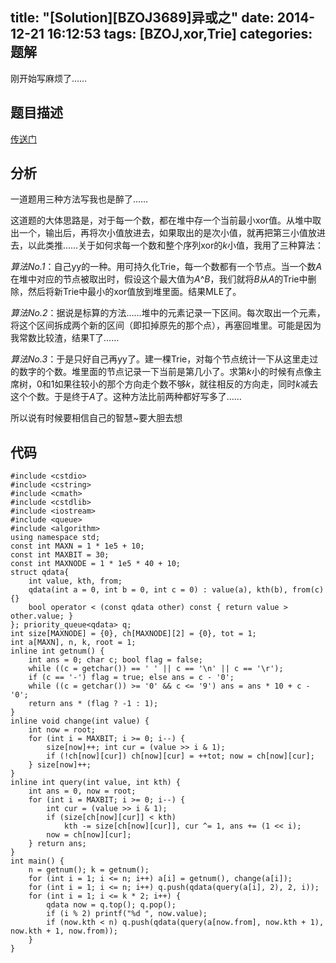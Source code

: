 title: "[Solution][BZOJ3689]异或之"
date: 2014-12-21 16:12:53
tags: [BZOJ,xor,Trie]
categories: 题解
---
刚开始写麻烦了……
<!--more-->
## 题目描述
[传送门](http://www.lydsy.com/JudgeOnline/problem.php?id=3689)

## 分析
一道题用三种方法写我也是醉了……

这道题的大体思路是，对于每一个数，都在堆中存一个当前最小xor值。从堆中取出一个，输出后，再将次小值放进去，如果取出的是次小值，就再把第三小值放进去，以此类推……关于如何求每一个数和整个序列xor的$k$小值，我用了三种算法：

*算法No.1*：自己yy的一种。用可持久化Trie，每一个数都有一个节点。当一个数$A$在堆中对应的节点被取出时，假设这个最大值为$A$^$B$，我们就将$B$从$A$的Trie中删除，然后将新Trie中最小的xor值放到堆里面。结果MLE了。

*算法No.2*：据说是标算的方法……堆中的元素记录一下区间。每次取出一个元素，将这个区间拆成两个新的区间（即扣掉原先的那个点），再塞回堆里。可能是因为我常数比较渣，结果T了……

*算法No.3*：于是只好自己再yy了。建一棵Trie，对每个节点统计一下从这里走过的数字的个数。堆里面的节点记录一下当前是第几小了。求第$k$小的时候有点像主席树，$0$和$1$如果往较小的那个方向走个数不够$k$，就往相反的方向走，同时$k$减去这个个数。于是终于$A$了。这种方法比前两种都好写多了……

所以说有时候要相信自己的智慧~要大胆去想

## 代码
```
#include <cstdio>
#include <cstring>
#include <cmath>
#include <cstdlib>
#include <iostream>
#include <queue>
#include <algorithm>
using namespace std;
const int MAXN = 1 * 1e5 + 10;
const int MAXBIT = 30;
const int MAXNODE = 1 * 1e5 * 40 + 10;
struct qdata{
    int value, kth, from;
    qdata(int a = 0, int b = 0, int c = 0) : value(a), kth(b), from(c) {}
    bool operator < (const qdata other) const { return value > other.value; }
}; priority_queue<qdata> q;
int size[MAXNODE] = {0}, ch[MAXNODE][2] = {0}, tot = 1;
int a[MAXN], n, k, root = 1;
inline int getnum() {
    int ans = 0; char c; bool flag = false;
    while ((c = getchar()) == ' ' || c == '\n' || c == '\r');
    if (c == '-') flag = true; else ans = c - '0';
    while ((c = getchar()) >= '0' && c <= '9') ans = ans * 10 + c - '0';
    return ans * (flag ? -1 : 1);
}
inline void change(int value) {
    int now = root;
    for (int i = MAXBIT; i >= 0; i--) {
        size[now]++; int cur = (value >> i & 1);
        if (!ch[now][cur]) ch[now][cur] = ++tot; now = ch[now][cur];
    } size[now]++;
}
inline int query(int value, int kth) {
    int ans = 0, now = root;
    for (int i = MAXBIT; i >= 0; i--) {
        int cur = (value >> i & 1);
        if (size[ch[now][cur]] < kth) 
            kth -= size[ch[now][cur]], cur ^= 1, ans += (1 << i);
        now = ch[now][cur];
    } return ans;
}
int main() {
    n = getnum(); k = getnum();
    for (int i = 1; i <= n; i++) a[i] = getnum(), change(a[i]);
    for (int i = 1; i <= n; i++) q.push(qdata(query(a[i], 2), 2, i));
    for (int i = 1; i <= k * 2; i++) {
        qdata now = q.top(); q.pop();
        if (i % 2) printf("%d ", now.value);
        if (now.kth < n) q.push(qdata(query(a[now.from], now.kth + 1), now.kth + 1, now.from));
    }
}
```
